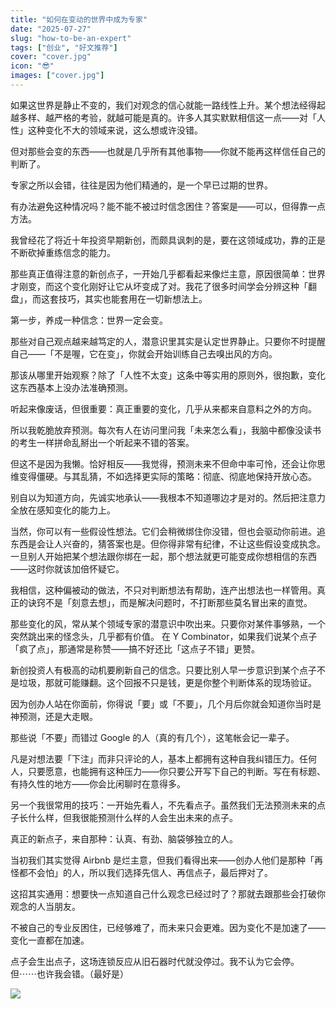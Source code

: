 ```yaml
---
title: "如何在变动的世界中成为专家"
date: "2025-07-27"
slug: "how-to-be-an-expert"
tags: ["创业", "好文推荐"]
cover: "cover.jpg"
icon: "😎"
images: ["cover.jpg"]
---
```

如果这世界是静止不变的，我们对观念的信心就能一路线性上升。某个想法经得起越多样、越严格的考验，就越可能是真的。许多人其实默默相信这一点——对「人性」这种变化不大的领域来说，这么想或许没错。



但对那些会变的东西——也就是几乎所有其他事物——你就不能再这样信任自己的判断了。



专家之所以会错，往往是因为他们精通的，是一个早已过期的世界。



有办法避免这种情况吗？能不能不被过时信念困住？答案是——可以，但得靠一点方法。



我曾经花了将近十年投资早期新创，而颇具讽刺的是，要在这领域成功，靠的正是不断砍掉重练信念的能力。



那些真正值得注意的新创点子，一开始几乎都看起来像烂主意，原因很简单：世界才刚变，而这个变化刚好让它从坏变成了对。我花了很多时间学会分辨这种「翻盘」，而这套技巧，其实也能套用在一切新想法上。



第一步，养成一种信念：世界一定会变。



那些对自己观点越来越笃定的人，潜意识里其实是认定世界静止。只要你不时提醒自己——「不是喔，它在变」，你就会开始训练自己去嗅出风的方向。



那该从哪里开始观察？除了「人性不太变」这条中等实用的原则外，很抱歉，变化这东西基本上没办法准确预测。



听起来像废话，但很重要：真正重要的变化，几乎从来都来自意料之外的方向。



所以我乾脆放弃预测。每次有人在访问里问我「未来怎么看」，我脑中都像没读书的考生一样拼命乱掰出一个听起来不错的答案。



但这不是因为我懒。恰好相反——我觉得，预测未来不但命中率可怜，还会让你思维变得僵硬。与其乱猜，不如选择更实际的策略：彻底、彻底地保持开放心态。



别自以为知道方向，先诚实地承认——我根本不知道哪边才是对的。然后把注意力全放在感知变化的能力上。



当然，你可以有一些假设性想法。它们会稍微绑住你没错，但也会驱动你前进。追东西是会让人兴奋的，猜答案也是。但你得非常有纪律，不让这些假设变成执念。
一旦别人开始把某个想法跟你绑在一起，那个想法就更可能变成你想相信的东西——这时你就该加倍怀疑它。



我相信，这种偏被动的做法，不只对判断想法有帮助，连产出想法也一样管用。真正的诀窍不是「刻意去想」，而是解决问题时，不打断那些莫名冒出来的直觉。



那些变化的风，常从某个领域专家的潜意识中吹出来。只要你对某件事够熟，一个突然跳出来的怪念头，几乎都有价值。
在 Y Combinator，如果我们说某个点子「疯了点」，那通常是称赞——搞不好还比「这点子不错」更赞。



新创投资人有极高的动机要刷新自己的信念。只要比别人早一步意识到某个点子不是垃圾，那就可能赚翻。这个回报不只是钱，更是你整个判断体系的现场验证。



因为创办人站在你面前，你得说「要」或「不要」，几个月后你就会知道你当时是神预测，还是大走眼。



那些说「不要」而错过 Google 的人（真的有几个），这笔帐会记一辈子。



凡是对想法要「下注」而非只评论的人，基本上都拥有这种自我纠错压力。任何人，只要愿意，也能拥有这种压力——你只要公开写下自己的判断。写在有标题、有持久性的地方——你会比闲聊时在意得多。



另一个我很常用的技巧：一开始先看人，不先看点子。虽然我们无法预测未来的点子长什么样，但我很能预测什么样的人会生出未来的点子。



真正的新点子，来自那种：认真、有劲、脑袋够独立的人。



当初我们其实觉得 Airbnb 是烂主意，但我们看得出来——创办人他们是那种「再怪都不会怕」的人，所以我们选择先信人、再信点子，最后押对了。



这招其实通用：想要快一点知道自己什么观念已经过时了？那就去跟那些会打破你观念的人当朋友。



不被自己的专业反困住，已经够难了，而未来只会更难。因为变化不是加速了——变化一直都在加速。



点子会生出点子，这场连锁反应从旧石器时代就没停过。我不认为它会停。
但⋯⋯也许我会错。（最好是）




![](https://prod-files-secure.s3.us-west-2.amazonaws.com/112d0858-5090-4d34-a606-b75eb8d65fd2/46476355-9cf3-4e99-9b7a-3531bc426380/1000202064.png?X-Amz-Algorithm=AWS4-HMAC-SHA256&X-Amz-Content-Sha256=UNSIGNED-PAYLOAD&X-Amz-Credential=ASIAZI2LB4663VWCRM6P%2F20250907%2Fus-west-2%2Fs3%2Faws4_request&X-Amz-Date=20250907T192410Z&X-Amz-Expires=3600&X-Amz-Security-Token=IQoJb3JpZ2luX2VjEEIaCXVzLXdlc3QtMiJHMEUCIB92yA2PBv1v6%2BReHtKd8DlN5Qex8eaI0aaITgHkhUVKAiEAlaYfhwnoRuKqLjgQ%2F2ETy1ppAoXE3hfys7d%2F7E42OlIqiAQIq%2F%2F%2F%2F%2F%2F%2F%2F%2F%2F%2FARAAGgw2Mzc0MjMxODM4MDUiDNUZXmkimjNIRIg5%2FSrcA2%2BLmvJB2Uulkn%2F9gwGg9DUYd94Sxypvx%2FMJNV720c%2BLAT2rJ8tdDStjAROSYUTH48sNWRG8GDevLmuXR6UUE2sjOfQrZmRK6HzvPXntASjJ7xATijmZrOySiGt5hl31lzEFPwxRYs%2Fh%2BQICbIw2NMydBQs0TWdvbH0sYYF6ppCa4NwqKeCPstIqc3s2esOFmY5O63KdIW%2FyQdlVT9jVC7hd7hhwbOdMF6O5JNwjYpBk1elzQqlwKTEopknGEaG2qfQkraA%2BpqwAMNhIPraind27LNxdB3hfziHJ0qSica4EqQ44YscA0rd57hMEBmX4l%2FbJOpdskPUZvW%2FfXyY5cnxIyasBk83tGVYcf9jjr2CHmRFdPemoVmcDj9wZns6pmDEiDo9IeTnf%2BiB68tP7UX1eCoSlEK0PvIf4VFYXpxWsq5oFr0o448EDZNwGlOkaXhidldPN4cjRGv3rzWIlElGL44YE9pnImaQXRbcLmSiOw1%2F%2FGz2r9O5fAfqjGpkWRNJD98KxnlnvrVCdEOhH%2Bca52RTB3vBg3%2BT%2BVWEY9T5AXg8pWRa5QCannIWKoSzWE3B%2FSvGZpBYxA%2F9FcyBA31AefHGsJ9BJLjrmXlbqqdgVkO8sYreWxJ0LQG2CMOGH98UGOqUBH8RtEDjHIOm3UXyjN9AtSnB9Sprq9fbxKepIWsgzWNx1IFbFYJgDGiLD065x0in4pLV3f9%2BvDlWw%2BHVxmlZNAxaidYxbTuvIA9AJpGfOV1%2B7EtQ9z1LnwuLRXo58Z9Fn0a7X5eVEPAbklVW4jDM94cf5oTOeh%2BebK9ipM91f9KOpABqqzLNgj2Y2ZTIur9ggUASFVMq2WcAjnVc%2BJm%2BCkaAFzMry&X-Amz-Signature=0fb99bb0e82cc02cd64d27f53bba3a629c80c08c9aa91a79c81ad39f0767471b&X-Amz-SignedHeaders=host&x-amz-checksum-mode=ENABLED&x-id=GetObject)


